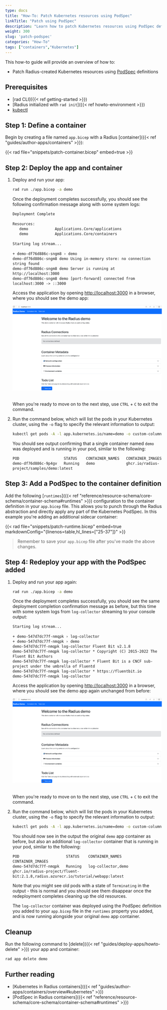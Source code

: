 ```yaml
---
type: docs
title: "How-To: Patch Kubernetes resources using PodSpec"
linkTitle: "Patch using PodSpec"
description: "Learn how to patch Kubernetes resources using PodSpec definitions"
weight: 300
slug: 'patch-podspec'
categories: "How-To"
tags: ["containers","Kubernetes"]
---
```


This how-to guide will provide an overview of how to:

- Patch Radius-created Kubernetes resources using [PodSpec](https://kubernetes.io/docs/reference/kubernetes-api/workload-resources/pod-v1/#PodSpec) definitions

## Prerequisites

- [rad CLI]({{< ref getting-started >}})
- [Radius initialized with `rad init`]({{< ref howto-environment >}})
- [kubectl](https://kubernetes.io/docs/tasks/tools/install-kubectl/)

## Step 1: Define a container

Begin by creating a file named `app.bicep` with a Radius [container]({{< ref "guides/author-apps/containers" >}}):

{{< rad file="snippets/patch-container.bicep" embed=true >}}

## Step 2: Deploy the app and container

1. Deploy and run your app:

   ```bash
   rad run ./app.bicep -a demo
   ```

   Once the deployment completes successfully, you should see the following confirmation message along with some system logs:

   ```
   Deployment Complete

   Resources:
      demo            Applications.Core/applications
      demo            Applications.Core/containers

   Starting log stream...

   + demo-df76d886c-sngm8 › demo
   demo-df76d886c-sngm8 demo Using in-memory store: no connection string found
   demo-df76d886c-sngm8 demo Server is running at http://localhost:3000
   demo-df76d886c-sngm8 demo [port-forward] connected from localhost:3000 -> ::3000
   ```

   Access the application by opening [http://localhost:3000](http://localhost:3000) in a browser, where you should see the demo app:

   <img src="./demoapp-howtopatchpod.png" alt="Screenshot of Radius Demo app" width="600"/>

   <br> When you're ready to move on to the next step, use `CTRL` + `C` to exit the command.

2. Run the command below, which will list the pods in your Kubernetes cluster, using the `-o` flag to specify the relevant information to output:


   ```bash
   kubectl get pods -A -l app.kubernetes.io/name=demo -o custom-columns=POD:.metadata.name,STATUS:.status.phase,CONTAINER_NAMES:spec.containers[:].name,CONTAINER_IMAGES:spec.containers[:].image
   ```

   You should see output confirming that a single container named `demo` was deployed and is running in your pod, similar to the following:

   ```
   POD                    STATUS    CONTAINER_NAMES   CONTAINER_IMAGES
   demo-df76d886c-9p4gv   Running   demo              ghcr.io/radius-project/samples/demo:latest
   ```

## Step 3: Add a PodSpec to the container definition

Add the following [`runtimes`]({{< ref "reference/resource-schema/core-schema/container-schema#runtimes" >}}) configuration to the container definition in your `app.bicep` file. This allows you to punch through the Radius abstraction and directly apply any part of the Kubernetes PodSpec. In this example you're adding an additional sidecar container:

{{< rad file="snippets/patch-runtime.bicep" embed=true markdownConfig="{linenos=table,hl_lines=[\"25-37\"]}" >}}

> Remember to save your `app.bicep` file after you've made the above changes.

## Step 4: Redeploy your app with the PodSpec added

1. Deploy and run your app again:

   ```bash
   rad run ./app.bicep -a demo
   ```

   Once the deployment completes successfully, you should see the same deployment completion confirmation message as before, but this time with some system logs from `log-collector` streaming to your console output:

   ```
   Starting log stream...

   + demo-547d7dc77f-nmqpk › log-collector
   + demo-547d7dc77f-nmqpk › demo
   demo-547d7dc77f-nmqpk log-collector Fluent Bit v2.1.8
   demo-547d7dc77f-nmqpk log-collector * Copyright (C) 2015-2022 The Fluent Bit Authors
   demo-547d7dc77f-nmqpk log-collector * Fluent Bit is a CNCF sub-project under the umbrella of Fluentd
   demo-547d7dc77f-nmqpk log-collector * https://fluentbit.io
   demo-547d7dc77f-nmqpk log-collector
   ```

   Access the application by opening [http://localhost:3000](http://localhost:3000) in a browser, where you should see the demo app again unchanged from before:

   <img src="./demoapp-howtopatchpod.png" alt="Screenshot of Radius Demo app" width="600"/>

   <br> When you're ready to move on to the next step, use `CTRL` + `C` to exit the command.

2. Run the command below, which will list the pods in your Kubernetes cluster, using the `-o` flag to specify the relevant information to output:

   ```bash
   kubectl get pods -A -l app.kubernetes.io/name=demo -o custom-columns=POD:.metadata.name,STATUS:.status.phase,CONTAINER_NAMES:spec.containers[:].name,CONTAINER_IMAGES:spec.containers[:].image
   ```

   You should now see in the output the original `demo` app container as before, but also an additional `log-collector` container that is running in your pod, similar to the following:

   ```
   POD                     STATUS    CONTAINER_NAMES      CONTAINER_IMAGES
   demo-547d7dc77f-nmqpk   Running   log-collector,demo   ghcr.io/radius-project/fluent-bit:2.1.8,radius.azurecr.io/tutorial/webapp:latest
   ```

   Note that you might see old pods with a state of `Terminating` in the output - this is normal and you should see them disappear once the redeployment completes cleaning up the old resources.

   The `log-collector` container was deployed using the PodSpec definition you added to your `app.bicep` file in the `runtimes` property you added, and is now running alongside your original `demo` app container.

## Cleanup

Run the following command to [delete]({{< ref "guides/deploy-apps/howto-delete" >}}) your app and container:
   
   ```bash
   rad app delete demo
   ```

## Further reading

- [Kubernetes in Radius containers]({{< ref "guides/author-apps/containers/overview#kubernetes" >}})
- [PodSpec in Radius containers]({{< ref "reference/resource-schema/core-schema/container-schema#runtimes" >}})